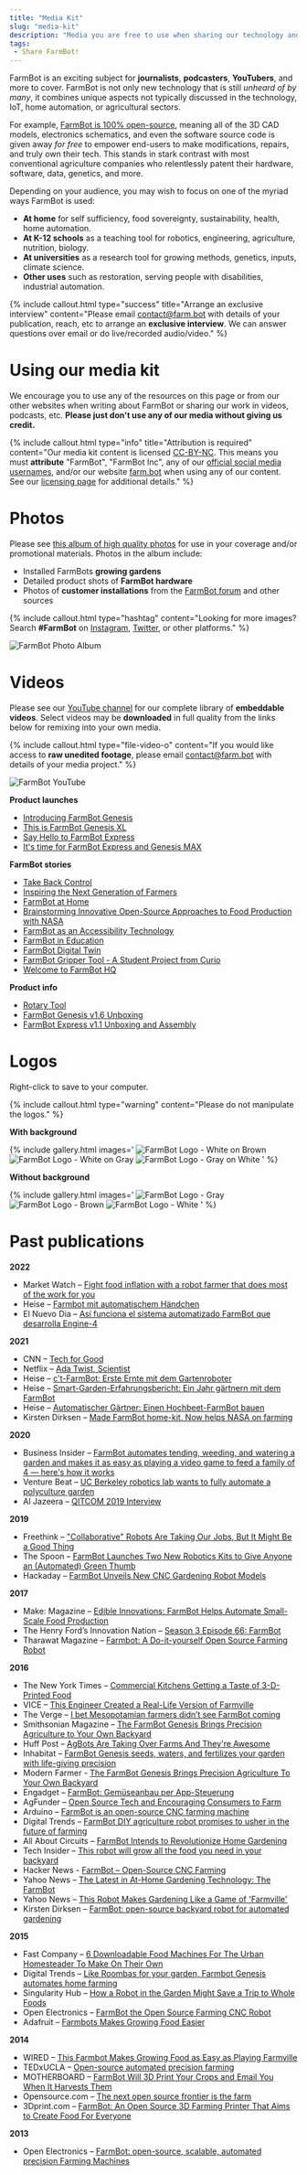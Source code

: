 ```yaml
---
title: "Media Kit"
slug: "media-kit"
description: "Media you are free to use when sharing our technology and vision"
tags:
 - Share FarmBot!
---
```


FarmBot is an exciting subject for **journalists**, **podcasters**, **YouTubers**, and more to cover. FarmBot is not only new technology that is still _unheard of by many_, it combines unique aspects not typically discussed in the technology, IoT, home automation, or agricultural sectors.

For example, [FarmBot is 100% open-source](https://farm.bot/pages/open-source), meaning all of the 3D CAD models, electronics schematics, and even the software source code is given away _for free_ to empower end-users to make modifications, repairs, and truly own their tech. This stands in stark contrast with most conventional agriculture companies who relentlessly patent their hardware, software, data, genetics, and more.

Depending on your audience, you may wish to focus on one of the myriad ways FarmBot is used:

- **At home** for self sufficiency, food sovereignty, sustainability, health, home automation.
- **At K-12 schools** as a teaching tool for robotics, engineering, agriculture, nutrition, biology.
- **At universities** as a research tool for growing methods, genetics, inputs, climate science.
- **Other uses** such as restoration, serving people with disabilities, industrial automation.

{%
include callout.html
type="success"
title="Arrange an exclusive interview"
content="Please email [contact@farm.bot](mailto:contact@farm.bot) with details of your publication, reach, etc to arrange an **exclusive interview**. We can answer questions over email or do live/recorded audio/video."
%}

# Using our media kit

We encourage you to use any of the resources on this page or from our other websites when writing about FarmBot or sharing our work in videos, podcasts, etc. **Please just don't use any of our media without giving us credit.**

{%
include callout.html
type="info"
title="Attribution is required"
content="Our media kit content is licensed [CC-BY-NC](https://creativecommons.org/licenses/by-nc/4.0/). This means you must **attribute** \"FarmBot\", \"FarmBot Inc\", any of our [official social media usernames](../marketing/social-media.md#accounts), and/or our website [farm.bot](https://farm.bot) when using any of our content. See our [licensing page](../farmbot/intro/licensing.md#non-functional-works) for additional details."
%}

# Photos

Please see [this album of high quality photos](https://photos.app.goo.gl/fD3Td131P6MYYu4c8) for use in your coverage and/or promotional materials. Photos in the album include:

- Installed FarmBots **growing gardens**
- Detailed product shots of **FarmBot hardware**
- Photos of **customer installations** from the [FarmBot forum](https://forum.farmbot.org/) and other sources

{%
include callout.html
type="hashtag"
content="Looking for more images? Search **#FarmBot** on [Instagram](https://www.instagram.com/explore/tags/farmbot/), [Twitter](https://twitter.com/search?q=%23farmbot), or other platforms."
%}

![FarmBot Photo Album](_images/photo_album.jpg)

# Videos

Please see our [YouTube channel](https://www.youtube.com/@farmbot/videos) for our complete library of **embeddable videos**. Select videos may be **downloaded** in full quality from the links below for remixing into your own media.

{%
include callout.html
type="file-video-o"
content="If you would like access to **raw unedited footage**, please email [contact@farm.bot](mailto:contact@farm.bot) with details of your media project."
%}

![FarmBot YouTube](_images/farmbot_youtube.jpg)

**Product launches**

- [Introducing FarmBot Genesis](https://drive.google.com/file/d/1QCKZWJ694CL82SiLgKXCBM9Md18lgxte/view)
- [This is FarmBot Genesis XL](https://drive.google.com/file/d/129Io-ez5PYkR7WwEp42wuZRlXjYcMnSJ/view)
- [Say Hello to FarmBot Express](https://drive.google.com/file/d/1cdF0j0R3KbKAZmjgzZ1hETzQuZCzWHlj/view)
- [It's time for FarmBot Express and Genesis MAX](https://drive.google.com/file/d/1rYObpGVCquSY67iAKZtYKCsRosZdgpJi/view)

**FarmBot stories**

- [Take Back Control](https://drive.google.com/file/d/1Y44H3GaTXGISxQuegb3KMxZxehkkdEcF/view)
- [Inspiring the Next Generation of Farmers](https://drive.google.com/file/d/1fyLwq-Lf9HijpEiBjAedo1gGkKhOfXX5/view)
- [FarmBot at Home](https://drive.google.com/file/d/1-kC8-jqkpBgJ6seJ4C3yiS5TmV1FheG1/view)
- [Brainstorming Innovative Open-Source Approaches to Food Production with NASA](https://drive.google.com/file/d/1mwoPHxVv9zzZQRMf6hgs63aizoFDrJks/view)
- [FarmBot as an Accessibility Technology](https://drive.google.com/file/d/1DBgPcS1zlnHRu0Qf60e83cZag7mC9B8c/view)
- [FarmBot in Education](https://drive.google.com/file/d/1UboyWw2SBK6eIiqR8g1afM0W2Ik7abD7/view)
- [FarmBot Digital Twin](https://drive.google.com/file/d/16qE0eubFPg40NG7h6rXYUZ0rewdbABJM/view)
- [FarmBot Gripper Tool - A Student Project from Curio](https://drive.google.com/file/d/1U3LZZHMEvoERQm0emAh78Rr8KOlkz6bg/view)
- [Welcome to FarmBot HQ](https://drive.google.com/file/d/18HsnK_ayHYYCGfM5EqwkZJ5g5e9SLzqJ/view)

**Product info**

- [Rotary Tool](https://drive.google.com/file/d/1m_Mg8OCBMBoEJaFlyMk__mh12ax7n_-I/view)
- [FarmBot Genesis v1.6 Unboxing](https://drive.google.com/file/d/1-3bNeChe0-QC7kwtCA_dMAMoR86WwR41/view)
- [FarmBot Express v1.1 Unboxing and Assembly](https://drive.google.com/file/d/1SqbUSt1lmWEEiPDFoTORqNpMPIXxGrSd/view)

# Logos

Right-click to save to your computer.

{%
include callout.html
type="warning"
content="Please do not manipulate the logos."
%}

**With background**

{% include gallery.html images='
![FarmBot Logo - White on Brown](_images/FarmBot_Logo_White_on_Brown.png)
![FarmBot Logo - White on Gray](_images/FarmBot_Logo_White_on_Gray.png)
![FarmBot Logo - Gray on White](_images/FarmBot_Logo_Gray_on_White.png)
' %}

**Without background**

{% include gallery.html images='
![FarmBot Logo - Gray](_images/FarmBot_Logo_Gray_on_Transparent.png)
![FarmBot Logo - Brown](_images/FarmBot_Logo_Brown_on_Transparent.png)
![FarmBot Logo - White](_images/FarmBot_Logo_White_on_Transparent.png)
' %}

# Past publications

**2022**

- Market Watch – [Fight food inflation with a robot farmer that does most of the work for you](https://www.marketwatch.com/story/fight-food-inflation-with-a-robot-farmer-that-does-most-of-the-work-for-you-11668436842)
- Heise – [Farmbot mit automatischem Händchen](https://www.heise.de/news/Farmbot-mit-automatischem-Haendchen-6653844.html)
- El Nuevo Dia – [Así funciona el sistema automatizado FarmBot que desarrolla Engine-4](https://www.elnuevodia.com/tecnologia/otros/videos/asi-funciona-el-sistema-automatizado-farmbot-que-desarrolla-engine-4-279379/)

**2021**

- CNN – [Tech for Good](https://www.youtube.com/watch?v=nai1JNIGnes)
- Netflix – [Ada Twist, Scientist](https://www.youtube.com/watch?v=0M3sfjTGkkM)
- Heise – [c't-FarmBot: Erste Ernte mit dem Gartenroboter](https://www.heise.de/news/c-t-FarmBot-Erste-Ernte-mit-dem-Gartenroboter-6052185.html)
- Heise – [Smart-Garden-Erfahrungsbericht: Ein Jahr gärtnern mit dem FarmBot](https://www.heise.de/tests/Smart-Garden-Erfahrungsbericht-Ein-Jahr-gaertnern-mit-dem-FarmBot-6279205.html)
- Heise – [Automatischer Gärtner: Einen Hochbeet-FarmBot bauen](https://www.heise.de/ratgeber/Anleitung-Einen-FarmBot-als-Bastelprojekt-zusammenbauen-6008238.html)
- Kirsten Dirksen – [Made FarmBot home-kit. Now helps NASA on farming](https://www.youtube.com/watch?v=2dRpmuU2ZrU)

**2020**

- Business Insider – [FarmBot automates tending, weeding, and watering a garden and makes it as easy as playing a video game to feed a family of 4 — here's how it works](https://www.businessinsider.com/farmbot-automated-farm-kits-controlled-through-app-2020-6)
- Venture Beat – [UC Berkeley robotics lab wants to fully automate a polyculture garden](https://venturebeat.com/ai/uc-berkeley-robotics-lab-wants-to-fully-automate-a-polyculture-garden/)
- Al Jazeera – [QITCOM 2019 Interview](https://www.youtube.com/watch?v=BPuOhfJzEQY)

**2019**

- Freethink – ["Collaborative" Robots Are Taking Our Jobs, But It Might Be a Good Thing](https://www.youtube.com/watch?v=-jeSitHw-lk)
- The Spoon – [FarmBot Launches Two New Robotics Kits to Give Anyone an (Automated) Green Thumb](https://thespoon.tech/farmbot-launches-two-new-robotics-kits-to-give-anyone-a-automated-green-thumb/)
- Hackaday – [FarmBot Unveils New CNC Gardening Robot Models](https://hackaday.com/2019/07/01/farmbot-unveils-new-cnc-gardening-robot-models/)

**2017**

- Make: Magazine – [Edible Innovations: FarmBot Helps Automate Small-Scale Food Production](https://makezine.com/article/home/gardening/community-creating-solution-farmbot-technology/)
- The Henry Ford’s Innovation Nation – [Season 3 Episode 66: FarmBot](https://www.youtube.com/watch?v=1-CpHBEP2Wc)
- Tharawat Magazine – [Farmbot: A Do-it-yourself Open Source Farming Robot](https://www.tharawat-magazine.com/start/farmbot-open-source-farming-robot/)

**2016**

- The New York Times – [Commercial Kitchens Getting a Taste of 3-D-Printed Food](https://www.nytimes.com/2016/10/24/business/commercial-kitchens-getting-a-taste-of-3-d-printed-food.html)
- VICE – [This Engineer Created a Real-Life Version of Farmville](https://www.vice.com/en/article/9a8383/this-engineer-created-a-real-life-version-of-farmville)
- The Verge – [I bet Mesopotamian farmers didn’t see FarmBot coming](https://www.theverge.com/circuitbreaker/2016/6/8/11887402/farmbot-farming-robot-agriculture-garden-automated)
- Smithsonian Magazine – [The FarmBot Genesis Brings Precision Agriculture to Your Own Backyard](https://www.smithsonianmag.com/innovation/farmbot-genesis-brings-precision-agriculture-your-own-backyard-180959603/)
- Huff Post – [AgBots Are Taking Over Farms And They're Awesome](https://www.huffpost.com/archive/au/entry/argobots-are-taking-over-farms-and-theyre-awesome_au_5cd41861e4b0ca9b77563a0b)
- Inhabitat – [FarmBot Genesis seeds, waters, and fertilizes your garden with life-giving precision](https://inhabitat.com/farmbot-genesis-seeds-waters-and-fertilizes-your-garden-with-life-giving-precision/)
- Modern Farmer - [The FarmBot Genesis Brings Precision Agriculture To Your Own Backyard](https://modernfarmer.com/2016/06/farmbot-genesis/)
- Engadget – [FarmBot: Gemüseanbau per App-Steuerung](https://www.engadget.com/de-2016-06-09-farmbot-gemuseanbau-per-app-steuerung.html)
- AgFunder – [Open Source Tech and Encouraging Consumers to Farm](https://agfundernews.com/farmbot-founder-aronson-on-open-source-tech-and-encouraging-consumers-to-farm5832)
- Arduino – [FarmBot is an open-source CNC farming machine](https://blog.arduino.cc/2016/06/07/farmbot-is-an-open-source-cnc-farming-machine/)
- Digital Trends – [FarmBot DIY agriculture robot promises to usher in the future of farming](https://www.digitaltrends.com/cool-tech/farmbot-open-source-agriculture-robot/)
- All About Circuits – [FarmBot Intends to Revolutionize Home Gardening](https://www.allaboutcircuits.com/news/farmbot-intends-to-revolutionize-home-gardening/)
- Tech Insider – [This robot will grow all the food you need in your backyard](https://www.businessinsider.com/farming-robot-farmbot-automatically-grow-vegetables-backyard-garden-2016-7)
- Hacker News - [FarmBot – Open-Source CNC Farming](https://news.ycombinator.com/item?id=11856915)
- Yahoo News – [The Latest in At-Home Gardening Technology: The FarmBot](https://sg.news.yahoo.com/latest-home-gardening-technology-farmbot-223741146.html)
- Yahoo News – [This Robot Makes Gardening Like a Game of 'Farmville'](https://finance.yahoo.com/news/robot-makes-gardening-game-farmville-161140546.html)
- Kirsten Dirksen – [FarmBot: open-source backyard robot for automated gardening](https://www.youtube.com/watch?v=BqYrAWssrrY)

**2015**

- Fast Company – [6 Downloadable Food Machines For The Urban Homesteader To Make On Their Own](https://www.fastcompany.com/3042975/6-downloadable-food-machines-for-the-urban-homesteader-to-make-on-their-own)
- Digital Trends – [Like Roombas for your garden, Farmbot Genesis automates home farming](https://www.digitaltrends.com/home/farmbot-diy-agriculture-gardening-robot/)
- Singularity Hub – [How a Robot in the Garden Might Save a Trip to Whole Foods](https://singularityhub.com/2015/12/15/how-a-robot-in-the-garden-might-replace-a-trip-to-whole-foods/)
- Open Electronics – [FarmBot the Open Source Farming CNC Robot](https://www.open-electronics.org/farmbot-the-open-source-farming-cnc-robot/)
- Adafruit – [Farmbots Makes Growing Food Easier](https://blog.adafruit.com/2015/12/29/farmbots-makes-growing-food-easier-arduino/)

**2014**

- WIRED – [This Farmbot Makes Growing Food as Easy as Playing Farmville](https://www.wired.com/2014/02/farmbot/)
- TEDxUCLA – [Open-source automated precision farming](https://www.youtube.com/watch?v=9CJt4MFn22M)
- MOTHERBOARD – [FarmBot Will 3D Print Your Crops and Email You When It Harvests Them](https://www.vice.com/en/article/3dkaxw/in-the-middle-of-3d-printing-robots-and-agriculture-sits-farmbot)
- Opensource.com – [The next open source frontier is the farm](https://opensource.com/business/14/9/farming-new-field-open-source)
- 3Dprint.com – [FarmBot: An Open Source 3D Farming Printer That Aims to Create Food For Everyone](https://3dprint.com/12325/farmbot-3d-farming-printer/)

**2013**

- Open Electronics – [FarmBot: open-source, scalable, automated precision Farming Machines](http://www.open-electronics.org/farmbot-open-source-scalable-automated-precision-farming-machines/)